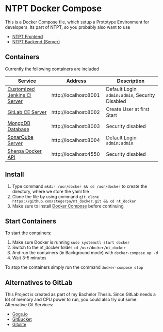 # NTPT Docker Compose

This is a Docker Compose file, which setup a Prototype Environment for developers. Its part of NTPT, so you probably also want to use
* [NTPT Frontend](https://github.com/stegerpa/ntpt_frontend_react)
* [NTPT Backend (Server)](https://github.com/stegerpa/ntpt_camunda_server)

## Containers

Currently the following containers are included

Service | Address | Description
---|---|---
[Customized Jenkins CI Server](https://hub.docker.com/r/stegerpa/jenkins/) | http://localhost:8001 | Default Login `admin:admin`, Security Disabled
[GitLab CE Server](https://hub.docker.com/r/gitlab/gitlab-ce/) | http://localhost:8002 | Create User at first Start
[MongoDB Database](https://hub.docker.com/_/mongo/) | http://localhost:8003 | Security disabled
[SonarQube Server](https://hub.docker.com/_/sonarqube/) | http://localhost:8004 | Default Login `admin:admin`
[Sherpa Docker API](https://hub.docker.com/r/djenriquez/sherpa/) | http://localhost:4550 | Security disabled

## Install
1. Type command `mkdir /usr/docker && cd /usr/docker` to create the directory, where we store the yaml file
2. Clone the file by using command `git clone https://github.com/stegerpa/nt_docker.git && cd nt_docker`
3. Make sure to install [Docker Compose](https://github.com/docker/compose/releases) before continuing

## Start Containers
To start the containers:
1. Make sure Docker is running
`sudo systemctl start docker`
2. Switch to the nt_docker folder
`cd /usr/docker/nt_docker`
3. And run the containers (in Background mode) with
`docker-compose up -d`
4. Wait 3-5 minutes

To stop the containers simply run the command `docker-compose stop`

## Alternatives to GitLab
This Project is created as part of my Bachelor Thesis. Since GitLab needs a lot of memory and CPU power to run, you could also try out some Alternative Git Services:
* [Gogs.io](https://gogs.io/)
* [GitBucket](https://github.com/gitbucket/gitbucket)
* [Gitolite](http://gitolite.com/gitolite/)
